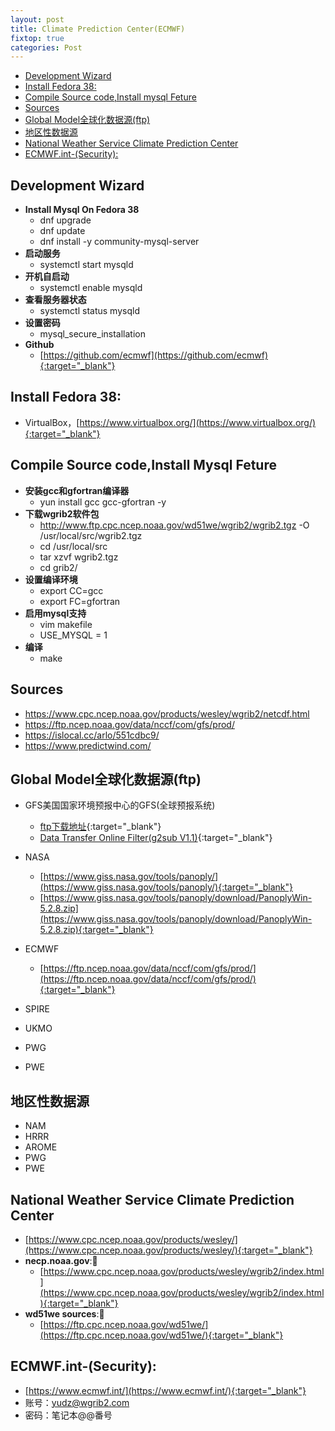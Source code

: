 ```yaml
---
layout: post
title: Climate Prediction Center(ECMWF)
fixtop: true
categories: Post
---
```

<!--TOC-->
  - [Development Wizard](#development-wizard)
  - [Install Fedora 38:](#install-fedora-38)
  - [Compile Source code,Install mysql Feture](#compile-source-codeinstall-mysql-feture)
  - [Sources](#sources)
  - [Global Model全球化数据源(ftp)](#global-modelftp)
  - [地区性数据源](#)
  - [National Weather Service Climate Prediction Center](#national-weather-service-climate-prediction-center)
  - [ECMWF.int-(Security):](#ecmwf.int-security)
<!--/TOC-->

## Development Wizard
  - **Install Mysql On Fedora 38**
    - dnf upgrade
    - dnf update
    - dnf install -y community-mysql-server
  - **启动服务**
    - systemctl start mysqld
  - **开机自启动**
    - systemctl enable mysqld
  - **查看服务器状态**
    - systemctl status mysqld
  - **设置密码**
    - mysql_secure_installation
  - **Github**
    - [https://github.com/ecmwf](https://github.com/ecmwf){:target="_blank"}

## Install Fedora 38:
  - VirtualBox，[https://www.virtualbox.org/](https://www.virtualbox.org/){:target="_blank"}

## Compile Source code,Install Mysql Feture
  - **安装gcc和gfortran编译器**
    - yun install gcc gcc-gfortran -y
  - **下载wgrib2软件包**
    - http://www.ftp.cpc.ncep.noaa.gov/wd51we/wgrib2/wgrib2.tgz -O  /usr/local/src/wgrib2.tgz
    - cd /usr/local/src
    - tar xzvf wgrib2.tgz
    - cd grib2/
  - **设置编译环境**
    - export CC=gcc
    - export FC=gfortran
  - **启用mysql支持**
    - vim makefile
    - USE_MYSQL = 1
  - **编译**
    - make


## Sources

- https://www.cpc.ncep.noaa.gov/products/wesley/wgrib2/netcdf.html
- https://ftp.ncep.noaa.gov/data/nccf/com/gfs/prod/
- https://islocal.cc/arlo/551cdbc9/
- https://www.predictwind.com/

## Global Model全球化数据源(ftp)

- GFS美国国家环境预报中心的GFS(全球预报系统)
  - [ftp下载地址](http://www.ftp.ncep.noaa.gov/data/nccf/com/gfs/prod/){:target="_blank"}
  - [Data Transfer Online Filter(g2sub V1.1)](https://nomads.ncep.noaa.gov/cgi-bin/filter_gfs_0p25.pl){:target="_blank"}

- NASA
  - [https://www.giss.nasa.gov/tools/panoply/](https://www.giss.nasa.gov/tools/panoply/){:target="_blank"}
  - [https://www.giss.nasa.gov/tools/panoply/download/PanoplyWin-5.2.8.zip](https://www.giss.nasa.gov/tools/panoply/download/PanoplyWin-5.2.8.zip){:target="_blank"}
- ECMWF
  - [https://ftp.ncep.noaa.gov/data/nccf/com/gfs/prod/](https://ftp.ncep.noaa.gov/data/nccf/com/gfs/prod/){:target="_blank"}
- SPIRE
- UKMO
- PWG
- PWE

## 地区性数据源

- NAM
- HRRR
- AROME
- PWG
- PWE


## National Weather Service Climate Prediction Center
- [https://www.cpc.ncep.noaa.gov/products/wesley/](https://www.cpc.ncep.noaa.gov/products/wesley/){:target="_blank"}
- **necp.noaa.gov**:📌
  - [https://www.cpc.ncep.noaa.gov/products/wesley/wgrib2/index.html](https://www.cpc.ncep.noaa.gov/products/wesley/wgrib2/index.html){:target="_blank"}
- **wd51we sources**:📌
  - [https://ftp.cpc.ncep.noaa.gov/wd51we/](https://ftp.cpc.ncep.noaa.gov/wd51we/){:target="_blank"}

## ECMWF.int-(Security):
  - [https://www.ecmwf.int/](https://www.ecmwf.int/){:target="_blank"}
  - 账号：yudz@wgrib2.com
  - 密码：笔记本@@番号